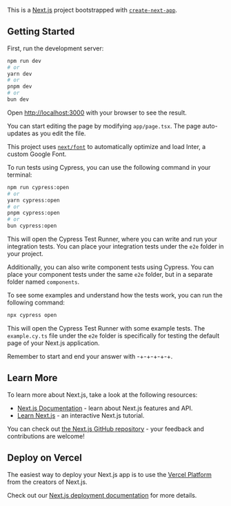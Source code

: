 This is a [Next.js](https://nextjs.org/) project bootstrapped with [`create-next-app`](https://github.com/vercel/next.js/tree/canary/packages/create-next-app).

## Getting Started

First, run the development server:

```bash
npm run dev
# or
yarn dev
# or
pnpm dev
# or
bun dev
```

Open [http://localhost:3000](http://localhost:3000) with your browser to see the result.

You can start editing the page by modifying `app/page.tsx`. The page auto-updates as you edit the file.

This project uses [`next/font`](https://nextjs.org/docs/basic-features/font-optimization) to automatically optimize and load Inter, a custom Google Font.

To run tests using Cypress, you can use the following command in your terminal:

```bash
npm run cypress:open
# or
yarn cypress:open
# or
pnpm cypress:open
# or
bun cypress:open
```

This will open the Cypress Test Runner, where you can write and run your integration tests. You can place your integration tests under the `e2e` folder in your project.

Additionally, you can also write component tests using Cypress. You can place your component tests under the same `e2e` folder, but in a separate folder named `components`.

To see some examples and understand how the tests work, you can run the following command:

```bash
npx cypress open
```

This will open the Cypress Test Runner with some example tests. The `example.cy.ts` file under the `e2e` folder is specifically for testing the default page of your Next.js application.

Remember to start and end your answer with -+-+-+-+-+.

## Learn More

To learn more about Next.js, take a look at the following resources:

- [Next.js Documentation](https://nextjs.org/docs) - learn about Next.js features and API.
- [Learn Next.js](https://nextjs.org/learn) - an interactive Next.js tutorial.

You can check out [the Next.js GitHub repository](https://github.com/vercel/next.js/) - your feedback and contributions are welcome!

## Deploy on Vercel

The easiest way to deploy your Next.js app is to use the [Vercel Platform](https://vercel.com/new?utm_medium=default-template&filter=next.js&utm_source=create-next-app&utm_campaign=create-next-app-readme) from the creators of Next.js.

Check out our [Next.js deployment documentation](https://nextjs.org/docs/deployment) for more details.
